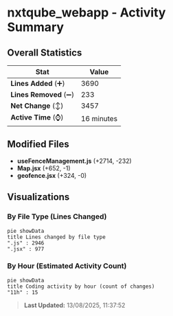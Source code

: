 # nxtqube_webapp - Activity Summary 

## Overall Statistics

| Stat                   | Value                                                             |
| ---------------------- | ----------------------------------------------------------------- |
| **Lines Added** (➕)   | 3690                                          |
| **Lines Removed** (➖) | 233                                        |
| **Net Change** (↕)    | 3457                |
| **Active Time** (⌚)   | 16 minutes |


## Modified Files
- **useFenceManagement.js** (+2714, -232)
- **Map.jsx** (+652, -1)
- **geofence.jsx** (+324, -0)

## Visualizations

### By File Type (Lines Changed)

```mermaid
pie showData
title Lines changed by file type
".js" : 2946
".jsx" : 977
```

### By Hour (Estimated Activity Count)

```mermaid
pie showData
title Coding activity by hour (count of changes)
"11h" : 15
```


> **Last Updated:** 13/08/2025, 11:37:52